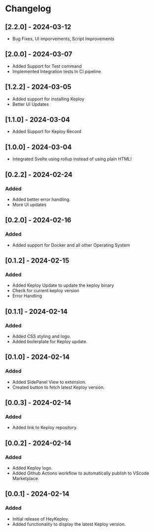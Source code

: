 # Changelog

## [2.2.0] - 2024-03-12

- Bug Fixes, UI imporvements, Script Improvements



## [2.0.0] - 2024-03-07

-  Added Support for Test command
-  Implemented Integration tests In CI pipeline


## [1.2.2] - 2024-03-05

- Added support for installing Keploy
- Better UI Updates

## [1.1.0] - 2024-03-04

- Added Support for Keploy Record


## [1.0.0] - 2024-03-04

- Integrated Svelte using rollup instead of using plain HTML!


## [0.2.2] - 2024-02-24

### Added

- Added better error handling.
- More UI updates

## [0.2.0] - 2024-02-16

### Added

- Added support for Docker and all other Operating System

## [0.1.2] - 2024-02-15

### Added

- Added Keploy Update to update the keploy binary 
- Check for current keploy version
- Error Handling

## [0.1.1] - 2024-02-14

### Added

- Added CSS styling and logo.
- Added boilerplate for Keploy update.

## [0.1.0] - 2024-02-14

### Added

- Added SidePanel View to extension.
- Created button to fetch latest Keploy version.

## [0.0.3] - 2024-02-14

### Added

- Added link to Keploy repository.

## [0.0.2] - 2024-02-14

### Added

- Added Keploy logo.
- Added Github Actions workflow to automatically publish to VScode Marketplace.

## [0.0.1] - 2024-02-14

### Added

- Initial release of HeyKeploy.
- Added functionality to display the latest Keploy version.
